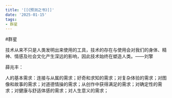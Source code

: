 ```yaml
---
title: '[[《预测之书》]]'
date: '2025-01-15'
tags:
- 群星
---
```

#群星

技术从来不只是人类发明出来使用的工具，技术的存在与使用会对我们的身体、精神、情感及社会文化产生深远的影响，因此技术始终在塑造人类。——刘擎

薛兆丰：

人的基本需求：连接与从属的需求；好奇和求知的需求；对复杂体验的需求；对图像和故事的需求；对道德情操的需求；从创作中获得满足的需求；对确定性的需求；对健康与舒适体感的需求；对人生意义的需求；
